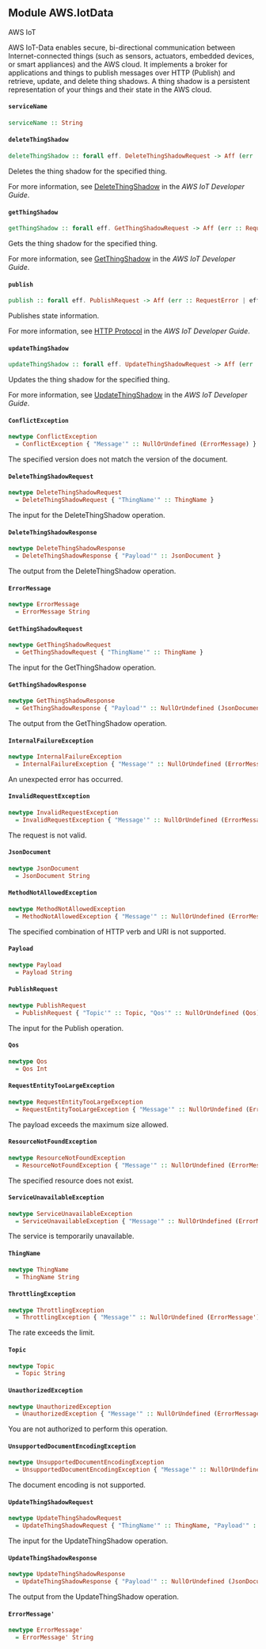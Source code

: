 ## Module AWS.IotData

<fullname>AWS IoT</fullname> <p>AWS IoT-Data enables secure, bi-directional communication between Internet-connected things (such as sensors, actuators, embedded devices, or smart appliances) and the AWS cloud. It implements a broker for applications and things to publish messages over HTTP (Publish) and retrieve, update, and delete thing shadows. A thing shadow is a persistent representation of your things and their state in the AWS cloud.</p>

#### `serviceName`

``` purescript
serviceName :: String
```

#### `deleteThingShadow`

``` purescript
deleteThingShadow :: forall eff. DeleteThingShadowRequest -> Aff (err :: RequestError | eff) DeleteThingShadowResponse
```

<p>Deletes the thing shadow for the specified thing.</p> <p>For more information, see <a href="http://docs.aws.amazon.com/iot/latest/developerguide/API_DeleteThingShadow.html">DeleteThingShadow</a> in the <i>AWS IoT Developer Guide</i>.</p>

#### `getThingShadow`

``` purescript
getThingShadow :: forall eff. GetThingShadowRequest -> Aff (err :: RequestError | eff) GetThingShadowResponse
```

<p>Gets the thing shadow for the specified thing.</p> <p>For more information, see <a href="http://docs.aws.amazon.com/iot/latest/developerguide/API_GetThingShadow.html">GetThingShadow</a> in the <i>AWS IoT Developer Guide</i>.</p>

#### `publish`

``` purescript
publish :: forall eff. PublishRequest -> Aff (err :: RequestError | eff) Unit
```

<p>Publishes state information.</p> <p>For more information, see <a href="http://docs.aws.amazon.com/iot/latest/developerguide/protocols.html#http">HTTP Protocol</a> in the <i>AWS IoT Developer Guide</i>.</p>

#### `updateThingShadow`

``` purescript
updateThingShadow :: forall eff. UpdateThingShadowRequest -> Aff (err :: RequestError | eff) UpdateThingShadowResponse
```

<p>Updates the thing shadow for the specified thing.</p> <p>For more information, see <a href="http://docs.aws.amazon.com/iot/latest/developerguide/API_UpdateThingShadow.html">UpdateThingShadow</a> in the <i>AWS IoT Developer Guide</i>.</p>

#### `ConflictException`

``` purescript
newtype ConflictException
  = ConflictException { "Message'" :: NullOrUndefined (ErrorMessage) }
```

<p>The specified version does not match the version of the document.</p>

#### `DeleteThingShadowRequest`

``` purescript
newtype DeleteThingShadowRequest
  = DeleteThingShadowRequest { "ThingName'" :: ThingName }
```

<p>The input for the DeleteThingShadow operation.</p>

#### `DeleteThingShadowResponse`

``` purescript
newtype DeleteThingShadowResponse
  = DeleteThingShadowResponse { "Payload'" :: JsonDocument }
```

<p>The output from the DeleteThingShadow operation.</p>

#### `ErrorMessage`

``` purescript
newtype ErrorMessage
  = ErrorMessage String
```

#### `GetThingShadowRequest`

``` purescript
newtype GetThingShadowRequest
  = GetThingShadowRequest { "ThingName'" :: ThingName }
```

<p>The input for the GetThingShadow operation.</p>

#### `GetThingShadowResponse`

``` purescript
newtype GetThingShadowResponse
  = GetThingShadowResponse { "Payload'" :: NullOrUndefined (JsonDocument) }
```

<p>The output from the GetThingShadow operation.</p>

#### `InternalFailureException`

``` purescript
newtype InternalFailureException
  = InternalFailureException { "Message'" :: NullOrUndefined (ErrorMessage') }
```

<p>An unexpected error has occurred.</p>

#### `InvalidRequestException`

``` purescript
newtype InvalidRequestException
  = InvalidRequestException { "Message'" :: NullOrUndefined (ErrorMessage') }
```

<p>The request is not valid.</p>

#### `JsonDocument`

``` purescript
newtype JsonDocument
  = JsonDocument String
```

#### `MethodNotAllowedException`

``` purescript
newtype MethodNotAllowedException
  = MethodNotAllowedException { "Message'" :: NullOrUndefined (ErrorMessage) }
```

<p>The specified combination of HTTP verb and URI is not supported.</p>

#### `Payload`

``` purescript
newtype Payload
  = Payload String
```

#### `PublishRequest`

``` purescript
newtype PublishRequest
  = PublishRequest { "Topic'" :: Topic, "Qos'" :: NullOrUndefined (Qos), "Payload'" :: NullOrUndefined (Payload) }
```

<p>The input for the Publish operation.</p>

#### `Qos`

``` purescript
newtype Qos
  = Qos Int
```

#### `RequestEntityTooLargeException`

``` purescript
newtype RequestEntityTooLargeException
  = RequestEntityTooLargeException { "Message'" :: NullOrUndefined (ErrorMessage) }
```

<p>The payload exceeds the maximum size allowed.</p>

#### `ResourceNotFoundException`

``` purescript
newtype ResourceNotFoundException
  = ResourceNotFoundException { "Message'" :: NullOrUndefined (ErrorMessage') }
```

<p>The specified resource does not exist.</p>

#### `ServiceUnavailableException`

``` purescript
newtype ServiceUnavailableException
  = ServiceUnavailableException { "Message'" :: NullOrUndefined (ErrorMessage') }
```

<p>The service is temporarily unavailable.</p>

#### `ThingName`

``` purescript
newtype ThingName
  = ThingName String
```

#### `ThrottlingException`

``` purescript
newtype ThrottlingException
  = ThrottlingException { "Message'" :: NullOrUndefined (ErrorMessage') }
```

<p>The rate exceeds the limit.</p>

#### `Topic`

``` purescript
newtype Topic
  = Topic String
```

#### `UnauthorizedException`

``` purescript
newtype UnauthorizedException
  = UnauthorizedException { "Message'" :: NullOrUndefined (ErrorMessage') }
```

<p>You are not authorized to perform this operation.</p>

#### `UnsupportedDocumentEncodingException`

``` purescript
newtype UnsupportedDocumentEncodingException
  = UnsupportedDocumentEncodingException { "Message'" :: NullOrUndefined (ErrorMessage') }
```

<p>The document encoding is not supported.</p>

#### `UpdateThingShadowRequest`

``` purescript
newtype UpdateThingShadowRequest
  = UpdateThingShadowRequest { "ThingName'" :: ThingName, "Payload'" :: JsonDocument }
```

<p>The input for the UpdateThingShadow operation.</p>

#### `UpdateThingShadowResponse`

``` purescript
newtype UpdateThingShadowResponse
  = UpdateThingShadowResponse { "Payload'" :: NullOrUndefined (JsonDocument) }
```

<p>The output from the UpdateThingShadow operation.</p>

#### `ErrorMessage'`

``` purescript
newtype ErrorMessage'
  = ErrorMessage' String
```


